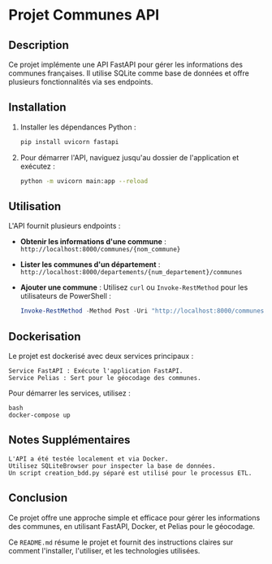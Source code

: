 # Projet Communes API

## Description

Ce projet implémente une API FastAPI pour gérer les informations des communes françaises. Il utilise SQLite comme base de données et offre plusieurs fonctionnalités via ses endpoints.

## Installation

1. Installer les dépendances Python :
    ```bash
    pip install uvicorn fastapi
    ```

2. Pour démarrer l'API, naviguez jusqu'au dossier de l'application et exécutez :
    ```bash
    python -m uvicorn main:app --reload
    ```

## Utilisation

L'API fournit plusieurs endpoints :

- **Obtenir les informations d'une commune** :
  `http://localhost:8000/communes/{nom_commune}`

- **Lister les communes d'un département** :
  `http://localhost:8000/departements/{num_departement}/communes`

- **Ajouter une commune** :
  Utilisez `curl` ou `Invoke-RestMethod` pour les utilisateurs de PowerShell :
  ```powershell
  Invoke-RestMethod -Method Post -Uri "http://localhost:8000/communes" -ContentType "application/json" -Body '{"code_postal": "75001", "nom_commune": "Paris", "departement": "75"}'

## Dockerisation

Le projet est dockerisé avec deux services principaux :

    Service FastAPI : Exécute l'application FastAPI.
    Service Pelias : Sert pour le géocodage des communes.

Pour démarrer les services, utilisez :

    bash
    docker-compose up

## Notes Supplémentaires

    L'API a été testée localement et via Docker.
    Utilisez SQLiteBrowser pour inspecter la base de données.
    Un script creation_bdd.py séparé est utilisé pour le processus ETL.

## Conclusion

Ce projet offre une approche simple et efficace pour gérer les informations des communes, en utilisant FastAPI, Docker, et Pelias pour le géocodage.



Ce `README.md` résume le projet et fournit des instructions claires sur comment l'installer, l'utiliser, et les technologies utilisées.
